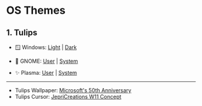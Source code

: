 # OS Themes

## 1. Tulips

- 🪟 Windows: [Light](https://github.com/xmha97/Themes/releases/download/tulips-v1.0/TulipsLight.deskthemepack) | [Dark](https://github.com/xmha97/Themes/releases/download/tulips-v1.0/TulipsDark.deskthemepack)

- 🦶 GNOME: [User](https://github.com/xmha97/Themes/releases/download/tulips-v1.0/TulipsGU.zip) | [System](https://github.com/xmha97/Themes/releases/download/tulips-v1.0/TulipsGS.zip)

- ✨ Plasma: [User](https://github.com/xmha97/Themes/releases/download/tulips-v1.0/TulipsGU.zip) | [System](https://github.com/xmha97/Themes/releases/download/tulips-v1.0/TulipsGS.zip)

---

- Tulips Wallpaper: [Microsoft's 50th Anniversary](https://microsoft.design/wallpapers)
- Tulips Cursor: [JepriCreations W11 Concept](https://www.deviantart.com/jepricreations/art/886489356)

